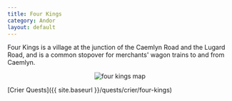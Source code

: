 ```yaml
---
title: Four Kings
category: Andor
layout: default
---
```


Four Kings is a village at the junction of the Caemlyn Road and the Lugard Road, and is
a common stopover for merchants' wagon trains to and from Caemlyn.

<div style="text-align: center">
<img src="{{ site.baseurl }}/assets/four-kings.png" alt="four kings map">
</div>

[Crier Quests]({{ site.baseurl }}/quests/crier/four-kings)
